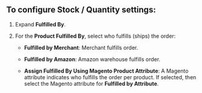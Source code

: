
## To configure Stock / Quantity settings:

1. Expand **Fulfilled By**.

1. For the **Product Fulfilled By**, select who fulfills (ships) the order:

    - **Fulfilled by Merchant**: Merchant fulfills order.

    - **Fulfilled by Amazon**: Amazon warehouse fulfills order.

    - **Assign Fulfilled By Using Magento Product Attribute**: A Magento attribute indicates who fulfills the order per product. If selected, then select the Magento attribute for **Fulfilled by Attribute**.
